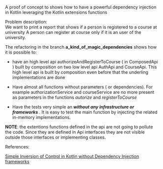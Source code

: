 
A proof of concept to shows how to have a powerful dependency injection in Kotlin leveraging the 
Kotlin 
extensions functions

Problem description:  
We want to print a report that shows if a person is registered to a course at university
A person can register at course only if it is an user of the university.  

The refactoring in the branch **a_kind_of_magic_dependencies** shows how it is possible to:

- have an high level api authorizeAndRegisterToCourse ( in  ComposedApi ) built by composition on
 two low level api AuthApi and CourseApi. This high level api is built by composition even before 
 that the underling implementations are done 
   
- Have almost all functions without parameters ( or dependencies). For example authorizationService 
and courseService are no more present as parameters in the functions _autorize_ and _registerToCourse_  

- Have the tests very simple an **_without any infrastructure or frameworks_** .
It is easy to test the main function by injecting the related in-memory implementations.

**NOTE**: the extentions functions defined in the api are not going to pollute the code.
Since they are defined in Api interfaces they are not visible outside those interfaces or 
implementing classes.

  
References:    

  
  
[Simple Inversion of Control in Kotlin without Dependency Injection frameworks](https://www.pacoworks.com/2018/02/25/simple-dependency-injection-in-kotlin-part-1/ "Simple Inversion of Control in Kotlin without Dependency Injection frameworks")
